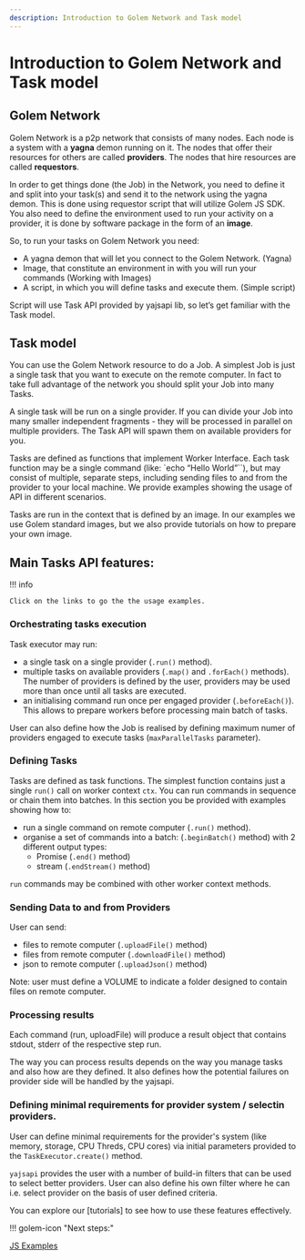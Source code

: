 ```yaml
---
description: Introduction to Golem Network and Task model
---
```



# Introduction to Golem Network and Task model

## Golem Network

Golem Network is a p2p network that consists of many nodes. Each node is a system with a __yagna__ demon running on it. The nodes that offer their resources for others are called __providers__. The nodes that hire resources are called __requestors__.
	
In order to get things done (the Job) in the Network, you need to define it and split into your task(s) and send it to the network using the yagna demon. This is done using requestor script that will utilize Golem JS SDK. You also need to define the environment used to run your activity on a provider, it is done by software package in the form of an __image__. 

So, to run your tasks on Golem Network you need:

* A yagna demon that will let you connect to the Golem Network. (Yagna)
* Image, that constitute an environment in with you will run your commands (Working with Images)
* A script, in which you will define tasks and execute them. (Simple script)

Script will use Task API provided by yajsapi lib, so let’s get familiar with the Task model.


## Task model

You can use the Golem Network resource to do a Job. A simplest Job is just a single task that you want to execute on the remote computer. In fact to take full advantage of the network you should split your Job into many Tasks.
	
A single task will be run on a single provider. If you can divide your Job into many smaller independent fragments - they will be processed in parallel on multiple providers. The Task API will spawn them on available providers for you.

Tasks are defined as functions that implement Worker Interface. Each task function may be a single command (like: `echo “Hello World”``), but may consist of multiple, separate steps, including sending files to and from the provider to your local machine. We provide examples showing the usage of API in different scenarios.

Tasks are run in the context that is defined by an image. In our examples we use Golem standard images, but we also provide tutorials on how to prepare your own image.

## Main Tasks API features:

!!! info

    Click on the links to go the the usage examples.

### Orchestrating tasks execution

Task executor may run:

* a single task on a single provider (`.run()` method). 
* multiple tasks on available providers (`.map()` and `.forEach()` methods). The number of providers is defined by the user, providers may be used more than once until all tasks are executed.
* an initialising command run once per engaged provider (`.beforeEach()`). This allows to prepare workers before processing main batch of tasks.

User can also define how the Job is realised by defining maximum numer of providers engaged to execute tasks (`maxParallelTasks` parameter).

	
### Defining Tasks

Tasks are defined as task functions. The simplest function contains just a single `run()` call on worker context `ctx`. You can run commands in sequence or chain them into batches. In this section you be provided with examples showing how to: 

* run a single command on remote computer (`.run()` method).
* organise a set of commands into a batch: (`.beginBatch()` method) with 2 different output types:
	* Promise (`.end()` method)
	* stream (`.endStream()` method)

`run` commands may be combined with other worker context methods.  

### Sending Data to and from Providers

User can send:

* files to remote computer (`.uploadFile()` method)
* files from remote computer (`.downloadFile()` method)
* json to remote computer (`.uploadJson()` method)

Note: user must define a VOLUME to indicate a folder designed to contain files on remote computer.

###  Processing results

Each command (run, uploadFile) will produce a result object that contains stdout, stderr of the respective step run.

The way you can process results depends on the way you manage tasks and also how are they defined. 
It also defines how the potential failures on provider side will be handled by the yajsapi.
  

### Defining minimal requirements for provider system / selectin providers.

User can define minimal requirements for the provider's system (like memory, storage, CPU Threds, CPU cores) via initial parameters provided to the `TaskExecutor.create()` method.

`yajsapi` provides the user with a number of build-in filters that can be used to select better providers. User can also define his own filter where he can i.e. select provider on the basis of user defined criteria.


You can explore our [tutorials] to see how to use these features effectively.

!!! golem-icon "Next steps:"

[JS Examples](../examples/index.md)
   
